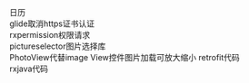日历  
glide取消https证书认证  
rxpermission权限请求  
pictureselector图片选择库  
PhotoView代替image View控件图片加载可放大缩小
retrofit代码  
rxjava代码  
